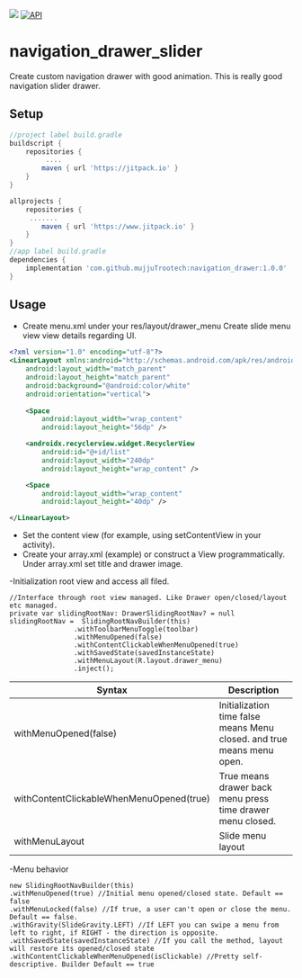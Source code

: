 [![](https://jitpack.io/v/mujjuTrootech/navigation_drawer.svg)](https://jitpack.io/#mujjuTrootech/navigation_drawer)
[![API](https://img.shields.io/badge/API-21%2B-brightgreen.svg?style=flat)](https://android-arsenal.com/api?level=21)

# navigation_drawer_slider
Create custom navigation drawer with good animation. This is really good navigation slider drawer.

## Setup
```gradle
//project label build.gradle
buildscript {
    repositories {
         ....
        maven { url 'https://jitpack.io' }
    }
}

allprojects {
    repositories {
     .......
        maven { url 'https://www.jitpack.io' }
    }
}
//app label build.gradle
dependencies {
    implementation 'com.github.mujjuTrootech:navigation_drawer:1.0.0'
}
```

## Usage
- Create menu.xml under your res/layout/drawer_menu
  Create slide menu view view details regarding UI.
```xml
<?xml version="1.0" encoding="utf-8"?>
<LinearLayout xmlns:android="http://schemas.android.com/apk/res/android"
    android:layout_width="match_parent"
    android:layout_height="match_parent"
    android:background="@android:color/white"
    android:orientation="vertical">
  
    <Space
        android:layout_width="wrap_content"
        android:layout_height="56dp" />

    <androidx.recyclerview.widget.RecyclerView
        android:id="@+id/list"
        android:layout_width="240dp"
        android:layout_height="wrap_content" />

    <Space
        android:layout_width="wrap_content"
        android:layout_height="40dp" />

</LinearLayout>
```

* Set the content view (for example, using setContentView in your activity).
* Create your array.xml (example) or construct a View programmatically. Under array.xml set title and drawer image.


-Initialization root view and access all filed.
```
//Interface through root view managed. Like Drawer open/closed/layout etc managed.
private var slidingRootNav: DrawerSlidingRootNav? = null
slidingRootNav =  SlidingRootNavBuilder(this)
                .withToolbarMenuToggle(toolbar)
                .withMenuOpened(false)
                .withContentClickableWhenMenuOpened(true)
                .withSavedState(savedInstanceState)
                .withMenuLayout(R.layout.drawer_menu)
                .inject();
```

| Syntax                                   | Description                                                            |
| -----------------------------            | -----------                                                            |
| withMenuOpened(false)                    | Initialization time false means Menu closed. and true means menu open. |
| withContentClickableWhenMenuOpened(true) | True means drawer back menu press time drawer menu closed.             |
| withMenuLayout                           | Slide menu layout                                                      |


-Menu behavior
```
new SlidingRootNavBuilder(this)
.withMenuOpened(true) //Initial menu opened/closed state. Default == false
.withMenuLocked(false) //If true, a user can't open or close the menu. Default == false.
.withGravity(SlideGravity.LEFT) //If LEFT you can swipe a menu from left to right, if RIGHT - the direction is opposite.
.withSavedState(savedInstanceState) //If you call the method, layout will restore its opened/closed state
.withContentClickableWhenMenuOpened(isClickable) //Pretty self-descriptive. Builder Default == true
```